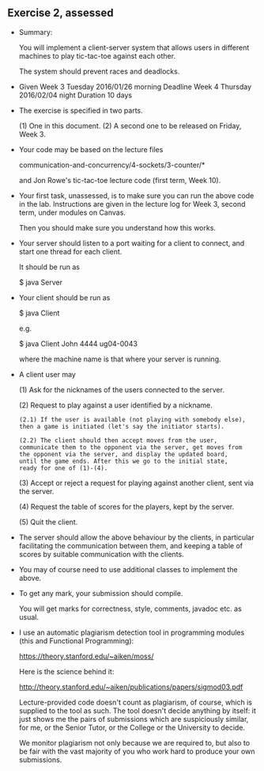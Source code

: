 Exercise 2, assessed
--------------------

* Summary:

  You will implement a client-server system that allows users in
  different machines to play tic-tac-toe against each other.

  The system should prevent races and deadlocks.

* Given    Week 3 Tuesday  2016/01/26 morning
  Deadline Week 4 Thursday 2016/02/04 night
  Duration 10 days

* The exercise is specified in two parts.

    (1) One in this document.
    (2) A second one to be released on Friday, Week 3.

* Your code may be based on the lecture files

     communication-and-concurrency/4-sockets/3-counter/*

  and Jon Rowe's tic-tac-toe lecture code (first term, Week 10).

* Your first task, unassessed, is to make sure you can run the above
  code in the lab. Instructions are given in the lecture log for
  Week 3, second term, under modules on Canvas.

  Then you should make sure you understand how this works.

* Your server should listen to a port waiting for a client to connect,
  and start one thread for each client.

  It should be run as

  $ java Server <port number>

* Your client should be run as

  $ java Client <user nickname> <port number> <machine name>

  e.g.

  $ java Client John 4444 ug04-0043

  where the machine name is that where your server is running.

* A client user may

  (1) Ask for the nicknames of the users connected to the server.

  (2) Request to play against a user identified by a nickname.

      (2.1) If the user is available (not playing with somebody else),
      then a game is initiated (let's say the initiator starts).

      (2.2) The client should then accept moves from the user,
      communicate them to the opponent via the server, get moves from
      the opponent via the server, and display the updated board,
      until the game ends. After this we go to the initial state,
      ready for one of (1)-(4).

  (3) Accept or reject a request for playing against another client,
      sent via the server.

  (4) Request the table of scores for the players, kept by the server.

  (5) Quit the client.

* The server should allow the above behaviour by the clients, in
  particular facilitating the communication between them, and keeping
  a table of scores by suitable communication with the clients.

* You may of course need to use additional classes to implement the
  above.

* To get any mark, your submission should compile.

  You will get marks for correctness, style, comments, javadoc etc. as
  usual.

* I use an automatic plagiarism detection tool in programming modules
  (this and Functional Programming):

     https://theory.stanford.edu/~aiken/moss/ 

  Here is the science behind it:

     http://theory.stanford.edu/~aiken/publications/papers/sigmod03.pdf

  Lecture-provided code doesn't count as plagiarism, of course, which
  is supplied to the tool as such. The tool doesn't decide anything by
  itself: it just shows me the pairs of submissions which are
  suspiciously similar, for me, or the Senior Tutor, or the College or
  the University to decide.

  We monitor plagiarism not only because we are required to, but also
  to be fair with the vast majority of you who work hard to produce
  your own submissions.
